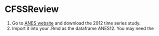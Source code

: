 # CFSSReview

1) Go to [ANES website](https://electionstudies.org/) and download the 2012 time series study.
2) Import it into your .Rmd as the dataframe ANES12. You may need the 
